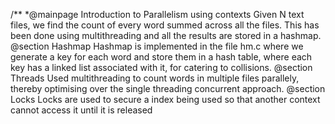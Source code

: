 /**
*@mainpage Introduction to Parallelism using contexts
Given N text files, we find the count of every word summed across all the files. This has been done using multithreading and all the results are stored in a hashmap.
@section Hashmap
Hashmap is implemented in the file hm.c where we generate a key for each word and store them in a hash table, where each key has a linked list associated with it, for catering to collisions.
@section Threads
Used multithreading to count words in multiple files parallely, thereby optimising over the single threading concurrent approach.
@section Locks
Locks are used to secure a index being used so that another context cannot access it until it is released